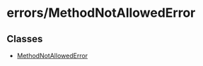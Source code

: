 # errors/MethodNotAllowedError

## Classes

- [MethodNotAllowedError](classes/MethodNotAllowedError.md)
